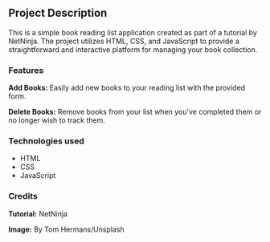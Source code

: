## Project Description 
This is a simple book reading list application created as part of a tutorial by NetNinja. The project utilizes HTML, CSS, and JavaScript to provide a straightforward and interactive platform for managing your book collection.

### Features
**Add Books:** Easily add new books to your reading list with the provided form.

**Delete Books:** Remove books from your list when you've completed them or no longer wish to track them.

### Technologies used
- HTML
- CSS
- JavaScript

### Credits
**Tutorial:** NetNinja

**Image:** By Tom Hermans/Unsplash